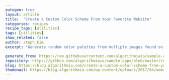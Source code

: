 ```yaml
---
autogen: true
layout: article
title:  "Create a Custom Color Scheme From Your Favorite Website"
categories: recipes
recipe_tags: [utilities]
tags: [utilities]
show_related: false
author: steph_kim
excerpt: "Generate random color palettes from multiple images found on your favorite design blog or shopping site."

generate_from: https://raw.githubusercontent.com/algorithmiaio/sample-apps/master/recipes/color-extraction/README.md
repository: https://github.com/algorithmiaio/sample-apps/blob/master/recipes/color-extraction/
blog: https://blog.algorithmia.com/create-a-custom-color-scheme-from-your-favorite-website
thumbnail: https://blog.algorithmia.com/wp-content/uploads/2017/04/woman-2211498_1280.jpg
---
```

